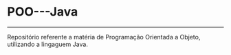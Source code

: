 # POO---Java
---
Repositório referente a matéria de Programação Orientada a Objeto, utilizando a lingaguem Java.
